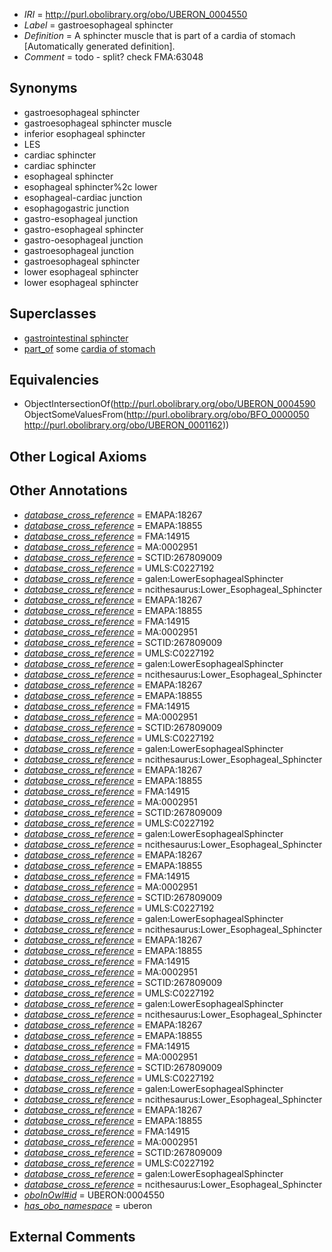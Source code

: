  * *IRI* = http://purl.obolibrary.org/obo/UBERON_0004550
 * *Label* = gastroesophageal sphincter
 * *Definition* = A sphincter muscle that is part of a cardia of stomach [Automatically generated definition].
 * *Comment* = todo - split? check FMA:63048

## Synonyms

 * gastroesophageal sphincter
 * gastroesophageal sphincter muscle
 * inferior esophageal sphincter
 * LES
 * cardiac sphincter
 * cardiac sphincter
 * esophageal sphincter
 * esophageal sphincter%2c lower
 * esophageal-cardiac junction
 * esophagogastric junction
 * gastro-esophageal junction
 * gastro-esophageal sphincter
 * gastro-oesophageal junction
 * gastroesophageal junction
 * gastroesophageal sphincter
 * lower esophageal sphincter
 * lower esophageal sphincter

## Superclasses

 * [gastrointestinal sphincter](../../UBERON/85/UBERON_0011185.md)
 * [part_of](../../BFO/50/BFO_0000050.md) some [cardia of stomach](../../UBERON/62/UBERON_0001162.md)

## Equivalencies

 * ObjectIntersectionOf(<http://purl.obolibrary.org/obo/UBERON_0004590> ObjectSomeValuesFrom(<http://purl.obolibrary.org/obo/BFO_0000050> <http://purl.obolibrary.org/obo/UBERON_0001162>))

## Other Logical Axioms


## Other Annotations

 * *[database_cross_reference](../../ef/oboInOwl#hasDbXref.md)* = EMAPA:18267
 * *[database_cross_reference](../../ef/oboInOwl#hasDbXref.md)* = EMAPA:18855
 * *[database_cross_reference](../../ef/oboInOwl#hasDbXref.md)* = FMA:14915
 * *[database_cross_reference](../../ef/oboInOwl#hasDbXref.md)* = MA:0002951
 * *[database_cross_reference](../../ef/oboInOwl#hasDbXref.md)* = SCTID:267809009
 * *[database_cross_reference](../../ef/oboInOwl#hasDbXref.md)* = UMLS:C0227192
 * *[database_cross_reference](../../ef/oboInOwl#hasDbXref.md)* = galen:LowerEsophagealSphincter
 * *[database_cross_reference](../../ef/oboInOwl#hasDbXref.md)* = ncithesaurus:Lower_Esophageal_Sphincter
 * *[database_cross_reference](../../ef/oboInOwl#hasDbXref.md)* = EMAPA:18267
 * *[database_cross_reference](../../ef/oboInOwl#hasDbXref.md)* = EMAPA:18855
 * *[database_cross_reference](../../ef/oboInOwl#hasDbXref.md)* = FMA:14915
 * *[database_cross_reference](../../ef/oboInOwl#hasDbXref.md)* = MA:0002951
 * *[database_cross_reference](../../ef/oboInOwl#hasDbXref.md)* = SCTID:267809009
 * *[database_cross_reference](../../ef/oboInOwl#hasDbXref.md)* = UMLS:C0227192
 * *[database_cross_reference](../../ef/oboInOwl#hasDbXref.md)* = galen:LowerEsophagealSphincter
 * *[database_cross_reference](../../ef/oboInOwl#hasDbXref.md)* = ncithesaurus:Lower_Esophageal_Sphincter
 * *[database_cross_reference](../../ef/oboInOwl#hasDbXref.md)* = EMAPA:18267
 * *[database_cross_reference](../../ef/oboInOwl#hasDbXref.md)* = EMAPA:18855
 * *[database_cross_reference](../../ef/oboInOwl#hasDbXref.md)* = FMA:14915
 * *[database_cross_reference](../../ef/oboInOwl#hasDbXref.md)* = MA:0002951
 * *[database_cross_reference](../../ef/oboInOwl#hasDbXref.md)* = SCTID:267809009
 * *[database_cross_reference](../../ef/oboInOwl#hasDbXref.md)* = UMLS:C0227192
 * *[database_cross_reference](../../ef/oboInOwl#hasDbXref.md)* = galen:LowerEsophagealSphincter
 * *[database_cross_reference](../../ef/oboInOwl#hasDbXref.md)* = ncithesaurus:Lower_Esophageal_Sphincter
 * *[database_cross_reference](../../ef/oboInOwl#hasDbXref.md)* = EMAPA:18267
 * *[database_cross_reference](../../ef/oboInOwl#hasDbXref.md)* = EMAPA:18855
 * *[database_cross_reference](../../ef/oboInOwl#hasDbXref.md)* = FMA:14915
 * *[database_cross_reference](../../ef/oboInOwl#hasDbXref.md)* = MA:0002951
 * *[database_cross_reference](../../ef/oboInOwl#hasDbXref.md)* = SCTID:267809009
 * *[database_cross_reference](../../ef/oboInOwl#hasDbXref.md)* = UMLS:C0227192
 * *[database_cross_reference](../../ef/oboInOwl#hasDbXref.md)* = galen:LowerEsophagealSphincter
 * *[database_cross_reference](../../ef/oboInOwl#hasDbXref.md)* = ncithesaurus:Lower_Esophageal_Sphincter
 * *[database_cross_reference](../../ef/oboInOwl#hasDbXref.md)* = EMAPA:18267
 * *[database_cross_reference](../../ef/oboInOwl#hasDbXref.md)* = EMAPA:18855
 * *[database_cross_reference](../../ef/oboInOwl#hasDbXref.md)* = FMA:14915
 * *[database_cross_reference](../../ef/oboInOwl#hasDbXref.md)* = MA:0002951
 * *[database_cross_reference](../../ef/oboInOwl#hasDbXref.md)* = SCTID:267809009
 * *[database_cross_reference](../../ef/oboInOwl#hasDbXref.md)* = UMLS:C0227192
 * *[database_cross_reference](../../ef/oboInOwl#hasDbXref.md)* = galen:LowerEsophagealSphincter
 * *[database_cross_reference](../../ef/oboInOwl#hasDbXref.md)* = ncithesaurus:Lower_Esophageal_Sphincter
 * *[database_cross_reference](../../ef/oboInOwl#hasDbXref.md)* = EMAPA:18267
 * *[database_cross_reference](../../ef/oboInOwl#hasDbXref.md)* = EMAPA:18855
 * *[database_cross_reference](../../ef/oboInOwl#hasDbXref.md)* = FMA:14915
 * *[database_cross_reference](../../ef/oboInOwl#hasDbXref.md)* = MA:0002951
 * *[database_cross_reference](../../ef/oboInOwl#hasDbXref.md)* = SCTID:267809009
 * *[database_cross_reference](../../ef/oboInOwl#hasDbXref.md)* = UMLS:C0227192
 * *[database_cross_reference](../../ef/oboInOwl#hasDbXref.md)* = galen:LowerEsophagealSphincter
 * *[database_cross_reference](../../ef/oboInOwl#hasDbXref.md)* = ncithesaurus:Lower_Esophageal_Sphincter
 * *[database_cross_reference](../../ef/oboInOwl#hasDbXref.md)* = EMAPA:18267
 * *[database_cross_reference](../../ef/oboInOwl#hasDbXref.md)* = EMAPA:18855
 * *[database_cross_reference](../../ef/oboInOwl#hasDbXref.md)* = FMA:14915
 * *[database_cross_reference](../../ef/oboInOwl#hasDbXref.md)* = MA:0002951
 * *[database_cross_reference](../../ef/oboInOwl#hasDbXref.md)* = SCTID:267809009
 * *[database_cross_reference](../../ef/oboInOwl#hasDbXref.md)* = UMLS:C0227192
 * *[database_cross_reference](../../ef/oboInOwl#hasDbXref.md)* = galen:LowerEsophagealSphincter
 * *[database_cross_reference](../../ef/oboInOwl#hasDbXref.md)* = ncithesaurus:Lower_Esophageal_Sphincter
 * *[database_cross_reference](../../ef/oboInOwl#hasDbXref.md)* = EMAPA:18267
 * *[database_cross_reference](../../ef/oboInOwl#hasDbXref.md)* = EMAPA:18855
 * *[database_cross_reference](../../ef/oboInOwl#hasDbXref.md)* = FMA:14915
 * *[database_cross_reference](../../ef/oboInOwl#hasDbXref.md)* = MA:0002951
 * *[database_cross_reference](../../ef/oboInOwl#hasDbXref.md)* = SCTID:267809009
 * *[database_cross_reference](../../ef/oboInOwl#hasDbXref.md)* = UMLS:C0227192
 * *[database_cross_reference](../../ef/oboInOwl#hasDbXref.md)* = galen:LowerEsophagealSphincter
 * *[database_cross_reference](../../ef/oboInOwl#hasDbXref.md)* = ncithesaurus:Lower_Esophageal_Sphincter
 * *[oboInOwl#id](../../id/oboInOwl#id.md)* = UBERON:0004550
 * *[has_obo_namespace](../../ce/oboInOwl#hasOBONamespace.md)* = uberon

## External Comments

